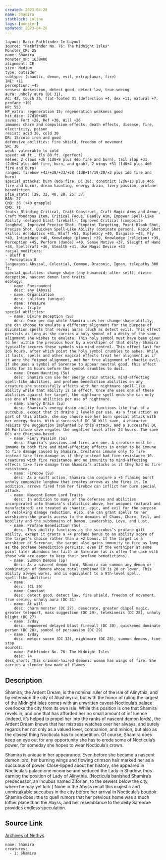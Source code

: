 ```yaml
---
created: 2023-04-28
name: Shamira
statblock: inline
tags: [monster]
updated: 2023-04-28
---
```

```statblock
layout: Basic Pathfinder 1e Layout
source: "Pathfinder No. 76: The Midnight Isles"
Monster_CR: 25
name: Shamira
Monster_XP: 1638400
alignment: CE
size: Medium
type: outsider
subtype: (chaotic, demon, evil, extraplanar, fire)
INI: +11
perception: +45
senses: darkvision, detect good, detect law, true seeing
aura: unholy aura (DC 31),
AC: 42, touch 35, flat-footed 31 (deflection +4, dex +11, natural +7, profane +10)
HP: 553
HP_extra: regeneration 15; regeneration weakness good
hit_dice: 27d10+405
saves: Fort +28, Ref +30, Will +26
immune: charm and compulsion effects, death effects, disease, fire, electricity, poison
resist: acid 30, cold 30
DR: 15/cold iron and good
defensive_abilities: fire shield, freedom of movement
SR: 36
weak: vulnerable to cold
speed: 40 ft., fly 80 ft. (perfect)
melee: 2 claws +36 (1d8+9 plus 4d6 fire and burn), tail slap +31 (2d6+4 plus 4d6 fire, burn, and grab), 2 wings +31 (1d8+4 plus 4d6 fire and burn)
ranged: firebow +43/+38/+33/+28 (1d8+14/19-20/×3 plus 1d6 fire and burn)
special_attacks: burn (8d6 fire, DC 38), constrict (2d6+13 plus 4d6 fire and burn), dream haunting, energy drain, fiery passion, profane benediction
pf1e_stats: [29, 32, 40, 28, 25, 37]
BAB: 27
CMB: 36 (+40 grapple)
CMD: 71
feats: Blinding Critical, Craft Construct, Craft Magic Arms and Armor, Craft Wondrous Item, Critical Focus, Deadly Aim, Empower Spell-Like Ability (delayed blast fireball), Improved Critical (composite longbow), Improved Precise Shot, Pinpoint Targeting, Point-Blank Shot, Precise Shot, Quicken Spell-Like Ability (dominate person), Rapid Shot
skills: Acrobatics +41, Bluff +51, Diplomacy +40, Disguise +43, Fly +49, Intimidate +40, Knowledge (planes) +39, Knowledge (religion) +39, Perception +45, Perform (dance) +40, Sense Motive +37, Sleight of Hand +38, Spellcraft +36, Stealth +41, Use Magic Device +43
racial_modifiers:
- Bluff 8
- Perception 8
languages: Abyssal, Celestial, Common, Draconic, Ignan, telepathy 300 ft.
special_qualities: change shape (any humanoid; alter self), divine deception, nascent demon lord traits
ecology:
  - name: Environment
    desc: any (Abyss)
  - name: Organisation
    desc: solitary (unique)
  - name: Treasure
    desc: triple
special_abilities:
  - name: Divine Deception (Su)
    desc: Once per day while Shamira uses her change shape ability, she can choose to emulate a different alignment for the purpose of divination spells that reveal auras (such as detect evil). This effect persists as long as she carries a holy symbol of a deity of the same alignment she wishes to emulate. This holy symbol must have been given to her within the previous hour by a worshiper of that deity; Shamira typically secures these symbols via mind control. This effect last for 2d6 hours, after which point the holy symbol crumbles to ashes. While it lasts, spells and other magical effects treat her alignment as if it were the feigned alignment, not her true alignment of chaotic evil. If she uses a symbol of Sarenrae to appear neutral good, this effect lasts for 24 hours before the symbol crumbles to dust.
  - name: Dream Haunting (Su)
    desc: Shamira can use her energy drain attack, mind-affecting spell-like abilities, and profane benediction abilities on any creature she successfully affects with her nightmare spell-like ability while that ability is in effect. Once she uses one of these abilities against her target, the nightmare spell ends-she can only use one of these abilities per use of nightmare.
  - name: Energy Drain (Su)
    desc: Shamira’s energy drain ability functions like that of a succubus, except that it drains 2 levels per use. As a free action as part of this attack, she may choose use her burn special attack with her energy drain. With a successful DC 36 Will save, a character resists the suggestion implanted by this attack, and a successful DC 36 Fortitude save negates the negative level after 24 hours. The save DCs are Charisma-based.
  - name: Fiery Passion (Su)
    desc: Shamira’s passions and fires are one. A creature must be immune to both fire and mind-affecting effects in order to be immune to fire damage caused by Shamira. Creatures immune only to fire instead take fire damage as if they instead had fire resistance 10. Creatures with fire resistance and no immunity to mind-affecting effects take fire damage from Shamira’s attacks as if they had no fire resistance.
  - name: Firebow (Su)
    desc: As a swift action, Shamira can conjure a +5 flaming burst unholy composite longbow that creates arrows as she fires it. In addition, arrows fired from her firebow can inflict her burn special attack.
  - name: Nascent Demon Lord Traits
    desc: In addition to many of the defenses and abilities incorporated into Shamira’s statistics above, her weapons (natural and manufactured) are treated as chaotic, epic, and evil for the purpose of resolving damage reduction. Also, she can grant spells to her worshipers-she grants access to the domains of Chaos, Charm, Evil, and Nobility and the subdomains of Demon, Leadership, Love, and Lust.
  - name: Profane Benediction (Su)
    desc: This ability functions as the succubus’s profane gift ability, except it grants a +4 profane bonus to an ability score of the target’s choice rather than a +2 bonus. If the target is a worshiper of Sarenrae, the target also gains immunity to fire as long as the profane benediction persists, even if the worshiper at some point later abandons her faith in Sarenrae (as is often the case with those who are eager to keep their profane benedictions).
  - name: Summon Demons (Sp)
    desc: As a nascent demon lord, Shamira can summon any demon or combination of demons whose total combined CR is 20 or lower. This ability always works, and is equivalent to a 9th-level spell.
spell-like_abilities:
  - name:
    desc: (CL 20)
  - name: Constant
    desc: detect good, detect law, fire shield, freedom of movement, true seeing, unholy aura (DC 31)
  - name: At will
    desc: charm monster (DC 27), desecrate, greater dispel magic, greater teleport, mass suggestion (DC 29), telekinesis (DC 28), unholy blight (DC 27)
  - name: 3/day
    desc: empowered delayed blast fireball (DC 30), quickened dominate person (DC 28), symbol of persuasion (DC 29)
  - name: 1/day
    desc: meteor swarm (DC 32), nightmare (DC 28), summon demons, time stop
sources:
  - name: Pathfinder No. 76: The Midnight Isles
    desc: 74
desc_short: This crimson-haired demonic woman has wings of fire. She carries a slender bow made of flames.
```
## Description
Shamira, the Ardent Dream, is the nominal ruler of the isle of Alinythia, and by extension the city of Alushinyrra, but with the honor of ruling the largest of the Midnight Isles comes with an unwritten caveat-Nocticula’s palace overlooks the city from its own isle. While this position is one that Shamira revels in, and one that has afforded her no small amount of inf luence (indeed, it’s helped to propel her into the ranks of nascent demon lords), the Ardent Dream knows that her mistress watches over her always, and surely regards her not only as a valued lover, companion, and minion, but also as the closest thing Nocticula has to competition. Of course, Shamira does keep an eye out for any opportunity she has to erode some of Nocticula’s power, for someday she hopes to wear Nocticula’s crown.

Shamira is unique in her appearance. Even before she became a nascent demon lord, her burning wings and flowing crimson hair marked her as a succubus of power. Close-lipped about her history, she appeared in Nocticula’s palace one moonrise and seduced the Lady in Shadow, thus earning the position of Lady of Alinythia. (Nocticula banished Shamira’s predecessor, an incubus named Ziforian, to the sewers below the city, where he may yet lurk.) None in the Abyss recall this majestic and unmistakable succubus in the city before her arrival in Nocticula’s boudoir. Shamira does little to quell rumors that her previous home was a much loftier place than the Abyss, and her resemblance to the deity Sarenrae provides endless speculation.
## Source Link
[Archives of Nethys](https://aonprd.com/MonsterDisplay.aspx?ItemName=Shamira)
```encounter-table
name: Shamira
creatures:
  - 1: Shamira
```
